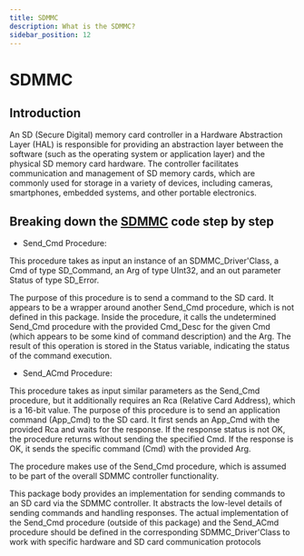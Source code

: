 ```yaml
---
title: SDMMC
description: What is the SDMMC?
sidebar_position: 12
---
```


# SDMMC

## Introduction


An SD (Secure Digital) memory card controller in a Hardware Abstraction Layer (HAL) is responsible for providing an abstraction layer between the software (such as the operating system or application layer) and the physical SD memory card hardware. The controller facilitates communication and management of SD memory cards, which are commonly used for storage in a variety of devices, including cameras, smartphones, embedded systems, and other portable electronics.

## Breaking down the [SDMMC](https://github.com/AdaCore/Ada_Drivers_Library/blob/master/hal/src/hal-sdmmc.adb) code step by step

- Send_Cmd Procedure:

This procedure takes as input an instance of an SDMMC_Driver'Class, a Cmd of type SD_Command, an Arg of type UInt32, and an out parameter Status of type SD_Error.

The purpose of this procedure is to send a command to the SD card. It appears to be a wrapper around another Send_Cmd procedure, which is not defined in this package.
Inside the procedure, it calls the undetermined Send_Cmd procedure with the provided Cmd_Desc for the given Cmd (which appears to be some kind of command description) and the Arg.
The result of this operation is stored in the Status variable, indicating the status of the command execution.

- Send_ACmd Procedure:

This procedure takes as input similar parameters as the Send_Cmd procedure, but it additionally requires an Rca (Relative Card Address), which is a 16-bit value.
The purpose of this procedure is to send an application command (App_Cmd) to the SD card. It first sends an App_Cmd with the provided Rca and waits for the response. If the response status is not OK, the procedure returns without sending the specified Cmd. If the response is OK, it sends the specific command (Cmd) with the provided Arg.

The procedure makes use of the Send_Cmd procedure, which is assumed to be part of the overall SDMMC controller functionality.

This package body provides an implementation for sending commands to an SD card via the SDMMC controller. It abstracts the low-level details of sending commands and handling responses. The actual implementation of the Send_Cmd procedure (outside of this package) and the Send_ACmd procedure should be defined in the corresponding SDMMC_Driver'Class to work with specific hardware and SD card communication protocols




